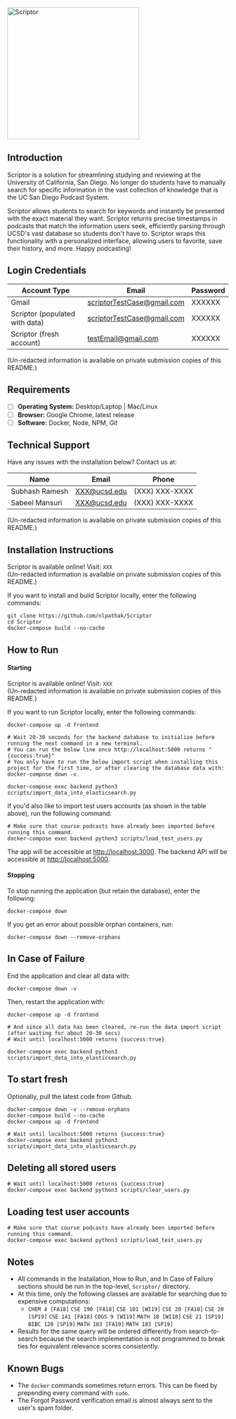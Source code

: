 <img src="https://i.imgur.com/DVGP07n.png" alt="Scriptor" width=300px>

## Introduction
Scriptor is a solution for streamlining studying and reviewing at the University of California, San Diego. No longer do students have to manually search for specific information in the vast collection of knowledge that is the UC San Diego Podcast System. 

Scriptor allows students to search for keywords and instantly be presented with the exact material they want. Scriptor returns precise timestamps in podcasts that match the information users seek, efficiently parsing through UCSD's vast database so students don't have to. Scriptor wraps this functionality with a personalized interface, allowing users to favorite, save their history, and more. Happy podcasting!

## Login Credentials

| Account Type  | Email | Password| 
| ------------- | ------------- | ------ |
| Gmail | scriptorTestCase@gmail.com | XXXXXX|
| Scriptor (populated with data) | scriptorTestCase@gmail.com | XXXXXX |
| Scriptor (fresh account) | testEmail@gmail.com | XXXXXX |

(Un-redacted information is available on private submission copies of this README.)
 
## Requirements
- [ ] **Operating System:** Desktop/Laptop | Mac/Linux
- [ ] **Browser:** Google Chrome, latest release
- [ ] **Software:** Docker, Node, NPM, Git

## Technical Support
Have any issues with the installation below? Contact us at: 

| Name  | Email | Phone | 
| ------------- | ------------- | ------ |
| Subhash Ramesh | XXX@ucsd.edu | (XXX) XXX-XXXX |
| Sabeel Mansuri | XXX@ucsd.edu | (XXX) XXX-XXXX |

(Un-redacted information is available on private submission copies of this README.)

## Installation Instructions
Scriptor is available online! Visit: `XXX`  
(Un-redacted information is available on private submission copies of this README.)

If you want to install and build Scriptor locally, enter the following commands:
```shell
git clone https://github.com/nlpathak/Scriptor
cd Scriptor
docker-compose build --no-cache
```

## How to Run
#### Starting
Scriptor is available online! Visit: `XXX`  
(Un-redacted information is available on private submission copies of this README.)

If you want to run Scriptor locally, enter the following commands:
```shell
docker-compose up -d frontend

# Wait 20-30 seconds for the backend database to initialize before running the next command in a new terminal.
# You can run the below line once http://localhost:5000 returns "{success:true}"
# You only have to run the below import script when installing this project for the first time, or after clearing the database data with: docker-compose down -v.

docker-compose exec backend python3 scripts/import_data_into_elasticsearch.py
```

If you'd also like to import test users accounts (as shown in the table above), run the following command:
```shell
# Make sure that course podcasts have already been imported before running this command.
docker-compose exec backend python3 scripts/load_test_users.py
```

The app will be accessible at [http://localhost:3000](http://localhost:3000). The backend API will be accessible at [http://localhost:5000](http://localhost:5000).

#### Stopping
To stop running the application (but retain the database), enter the following:
```shell
docker-compose down
```

If you get an error about possible orphan containers, run:
``` shell
docker-compose down --remove-orphans
```

## In Case of Failure
End the application and clear all data with:
```shell
docker-compose down -v
```

Then, restart the application with:
```shell
docker-compose up -d frontend

# And since all data has been cleared, re-run the data import script (after waiting for about 20-30 secs)
# Wait until localhost:5000 returns {success:true}

docker-compose exec backend python3 scripts/import_data_into_elasticsearch.py
```

## To start fresh
Optionally, pull the latest code from Github.
``` shell
docker-compose down -v --remove-orphans
docker-compose build --no-cache
docker-compose up -d frontend

# Wait until localhost:5000 returns {success:true}
docker-compose exec backend python3 scripts/import_data_into_elasticsearch.py
```

## Deleting all stored users
``` shell
# Wait until localhost:5000 returns {success:true}
docker-compose exec backend python3 scripts/clear_users.py
```

## Loading test user accounts
```shell
# Make sure that course podcasts have already been imported before running this command.
docker-compose exec backend python3 scripts/load_test_users.py
```

## Notes
* All commands in the Installation, How to Run, and In Case of Failure sections should be run in the top-level, `Scriptor/` directory.
* At this time, only the following classes are available for searching due to expensive computations: 
  * `CHEM 4 [FA18]` `CSE 190 [FA18]` `CSE 101 [WI19]` `CSE 20 [FA18]` `CSE 20 [SP19]` `CSE 141 [FA18]` `COGS 9 [WI19]` `MATH 18 [WI18]` `CSE 21 [SP19]` `BIBC 120 [SP19]` `MATH 183 [FA19]` `MATH 183 [SP19]`
* Results for the same query will be ordered differently from search-to-search because the search implementation is not programmed to break ties for equivalent relevance scores consistently.

## Known Bugs
* The `docker` commands sometimes return errors. This can be fixed by prepending every command with `sudo`.
* The Forgot Password verification email is almost always sent to the user's spam folder.
